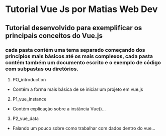 # Tutorial Vue Js por Matias Web Dev
## Tutorial desenvolvido para exemplificar os principais conceitos do Vue.js

### cada pasta contém uma tema separado começando dos princípios mais básicos até os mais complexos, cada pasta contém também um documento escrito e o exemplo de código com subpastas ou diretórios.

1. PO_introduction
* Contém a forma mais básica de se iniciar um projeto em vue.js
2. P1_vue_instance
* Contém explicação sobre a instância Vue()...
3. P2_vue_data
* Falando um pouco sobre como trabalhar com dados dentro do vue...

